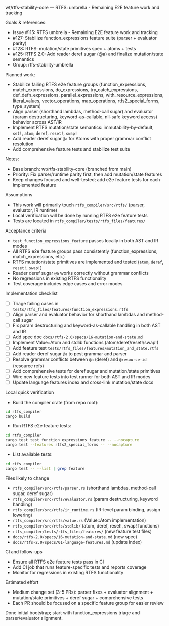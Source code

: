 wt/rtfs-stability-core — RTFS: umbrella - Remaining E2E feature work and tracking

Goals & references:
- Issue #115: RTFS umbrella - Remaining E2E feature work and tracking
- #127: Stabilize function_expressions feature suite (parser + evaluator parity)
- #128: RTFS: mutation/state primitives spec + atoms + tests
- #125: RTFS 2.0: Add reader deref sugar (@a) and finalize mutation/state semantics
- Group: rtfs-stability-umbrella

Planned work:
- Stabilize failing RTFS e2e feature groups (function_expressions, match_expressions, do_expressions, try_catch_expressions, def_defn_expressions, parallel_expressions, with_resource_expressions, literal_values, vector_operations, map_operations, rtfs2_special_forms, type_system)
- Align parser (shorthand lambdas, method-call sugar) and evaluator (param destructuring, keyword-as-callable, nil-safe keyword access) behavior across AST/IR
- Implement RTFS mutation/state semantics: immutability-by-default, `set!`, `atom`, `deref`, `reset!`, `swap!`
- Add reader deref sugar `@a` for Atoms with proper grammar conflict resolution
- Add comprehensive feature tests and stabilize test suite

Notes:
- Base branch: wt/rtfs-stability-core (branched from main)
- Priority: Fix parser/runtime parity first, then add mutation/state features
- Keep changes focused and well-tested; add e2e feature tests for each implemented feature

Assumptions
- This work will primarily touch `rtfs_compiler/src/rtfs/` (parser, evaluator, IR runtime)
- Local verification will be done by running RTFS e2e feature tests
- Tests are located in `rtfs_compiler/tests/rtfs_files/features/`

Acceptance criteria
- `test_function_expressions_feature` passes locally in both AST and IR modes
- All RTFS e2e feature groups pass consistently (function_expressions, match_expressions, etc.)
- RTFS mutation/state primitives are implemented and tested (`atom`, `deref`, `reset!`, `swap!`)
- Reader deref sugar `@a` works correctly without grammar conflicts
- No regressions in existing RTFS functionality
- Test coverage includes edge cases and error modes

Implementation checklist
- [ ] Triage failing cases in `tests/rtfs_files/features/function_expressions.rtfs`
- [ ] Align parser and evaluator behavior for shorthand lambdas and method-call sugar
- [ ] Fix param destructuring and keyword-as-callable handling in both AST and IR
- [ ] Add spec doc `docs/rtfs-2.0/specs/16-mutation-and-state.md`
- [ ] Implement Value::Atom and stdlib functions (atom/deref/reset!/swap!)
- [ ] Add feature test `tests/rtfs_files/features/mutation_and_state.rtfs`
- [ ] Add reader deref sugar `@a` to pest grammar and parser
- [ ] Resolve grammar conflicts between `@a` (deref) and `@resource-id` (resource refs)
- [ ] Add comprehensive tests for deref sugar and mutation/state primitives
- [ ] Wire new feature tests into test runner for both AST and IR modes
- [ ] Update language features index and cross-link mutation/state docs

Local quick verification
- Build the compiler crate (from repo root):
```bash
cd rtfs_compiler
cargo build
```
- Run RTFS e2e feature tests:
```bash
cd rtfs_compiler
cargo test test_function_expressions_feature -- --nocapture
cargo test --features rtfs2_special_forms -- --nocapture
```
- List available tests:
```bash
cd rtfs_compiler
cargo test -- --list | grep feature
```

Files likely to change
- `rtfs_compiler/src/rtfs/parser.rs` (shorthand lambdas, method-call sugar, deref sugar)
- `rtfs_compiler/src/rtfs/evaluator.rs` (param destructuring, keyword handling)
- `rtfs_compiler/src/rtfs/ir_runtime.rs` (IR-level param binding, assign lowering)
- `rtfs_compiler/src/rtfs/value.rs` (Value::Atom implementation)
- `rtfs_compiler/src/rtfs/stdlib/` (atom, deref, reset!, swap! functions)
- `rtfs_compiler/tests/rtfs_files/features/` (new feature test files)
- `docs/rtfs-2.0/specs/16-mutation-and-state.md` (new spec)
- `docs/rtfs-2.0/specs/01-language-features.md` (update index)

CI and follow-ups
- Ensure all RTFS e2e feature tests pass in CI
- Add CI job that runs feature-specific tests and reports coverage
- Monitor for regressions in existing RTFS functionality

Estimated effort
- Medium change set (3-5 PRs): parser fixes + evaluator alignment + mutation/state primitives + deref sugar + comprehensive tests
- Each PR should be focused on a specific feature group for easier review

Done initial bootstrap; start with function_expressions triage and parser/evaluator alignment.

